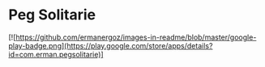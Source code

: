 # Peg Solitarie

[![https://github.com/ermanergoz/images-in-readme/blob/master/google-play-badge.png](https://play.google.com/store/apps/details?id=com.erman.pegsolitarie)]
